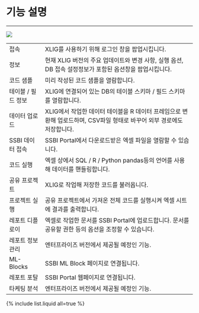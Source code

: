 
# 기능 설명

---

<img src = "https://user-images.githubusercontent.com/86198387/204177206-18586a0b-65de-47ad-a951-e87b9fedd745.png"/>


<table>

<tr><td>접속</td><td>XLIG를 사용하기 위해 로그인 창을 팝업시킵니다.</td><tr>
<tr><td>정보</td><td>현재 XLIG 버전의 주요 업데이트와 변경 사항, 실행 옵션, DB 접속 설정정보가 포함된 옵션창을 팝업시킵니다.</td></tr>
<tr><td>코드 샘플</td><td>미리 작성된 코드 샘플을 열람합니다.</td></tr>
<tr><td>테이블 / 필드 정보 </td><td>XLIG에 연결되어 있는 DB의 테이블 스키마 / 필드 스키마를 열람합니다.</td></tr>
<tr><td>데이터 업로드</td><td>XLIG에서 작업한 데이터 테이블을 R 데이터 프레임으로 변환해 업로드하며, CSV파일 형태로 바꾸어 외부 경로에도 저장합니다.</td></tr>
<tr><td>SSBI 데이터 접속</td><td>SSBI Portal에서 다운로드받은 엑셀 파일을 열람할 수 있습니다.</td></tr>
<tr><td>코드 실행</td><td>엑셀 상에서 SQL / R / Python pandas등의 언어를 사용해 데이터를 핸들링합니다.</td></tr>
<tr><td>공유 프로젝트</td><td>XLIG로 작업해 저장한 코드를 불러옵니다.</td></tr>
<tr><td>프로젝트 실행</td><td>공유 프로젝트에서 가져온 전체 코드를 실행시켜 엑셀 시트에 결과를 출력합니다.</td></tr>
<tr><td>레포트 디플로이</td><td>엑셀로 작업한 문서를 SSBI Portal에 업로드합니다. 문서를 공유할 권한 등의 옵션을 조정할 수 있습니다.</td></tr>
<tr><td>레포트 정보 관리</td><td>엔터프라이즈 버전에서 제공될 예정인 기능.</td></tr>
<tr><td>ML-Blocks</td><td>SSBI ML Block 페이지로 연결됩니다.</td></tr>
<tr><td>레포트 포탈</td><td>SSBI Portal 웹페이지로 연결됩니다.</td></tr>
<tr><td>타케팅 분석</td><td>엔터프라이즈 버전에서 제공될 예정인 기능.</td></tr>
</table>

{% include list.liquid all=true %}